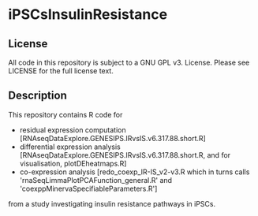# iPSCsInsulinResistance

## License
All code in this repository is subject to a GNU GPL v3. License. Please see LICENSE for the full license text.

## Description
This repository contains R code for
* residual expression computation [RNAseqDataExplore.GENESIPS.IRvsIS.v6.317.88.short.R]
* differential expression analysis [RNAseqDataExplore.GENESIPS.IRvsIS.v6.317.88.short.R, and for visualisation, plotDEheatmaps.R]
* co-expression analysis [redo_coexp_IR-IS_v2-v3.R which in turns calls 'rnaSeqLimmaPlotPCAFunction_general.R' and 'coexppMinervaSpecifiableParameters.R']

from a study investigating insulin resistance pathways in iPSCs.
